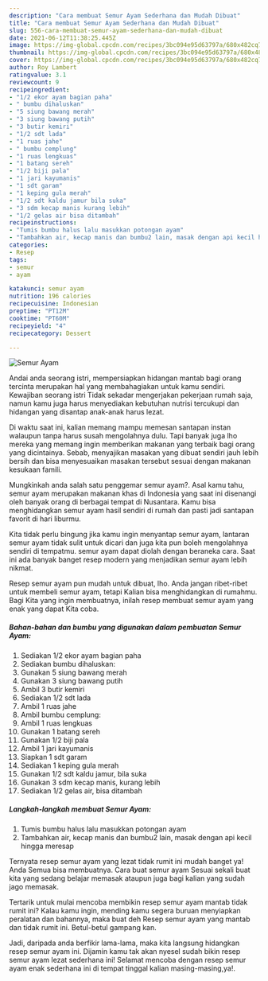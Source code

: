 ```yaml
---
description: "Cara membuat Semur Ayam Sederhana dan Mudah Dibuat"
title: "Cara membuat Semur Ayam Sederhana dan Mudah Dibuat"
slug: 556-cara-membuat-semur-ayam-sederhana-dan-mudah-dibuat
date: 2021-06-12T11:38:25.445Z
image: https://img-global.cpcdn.com/recipes/3bc094e95d63797a/680x482cq70/semur-ayam-foto-resep-utama.jpg
thumbnail: https://img-global.cpcdn.com/recipes/3bc094e95d63797a/680x482cq70/semur-ayam-foto-resep-utama.jpg
cover: https://img-global.cpcdn.com/recipes/3bc094e95d63797a/680x482cq70/semur-ayam-foto-resep-utama.jpg
author: Roy Lambert
ratingvalue: 3.1
reviewcount: 9
recipeingredient:
- "1/2 ekor ayam bagian paha"
- " bumbu dihaluskan"
- "5 siung bawang merah"
- "3 siung bawang putih"
- "3 butir kemiri"
- "1/2 sdt lada"
- "1 ruas jahe"
- " bumbu cemplung"
- "1 ruas lengkuas"
- "1 batang sereh"
- "1/2 biji pala"
- "1 jari kayumanis"
- "1 sdt garam"
- "1 keping gula merah"
- "1/2 sdt kaldu jamur bila suka"
- "3 sdm kecap manis kurang lebih"
- "1/2 gelas air bisa ditambah"
recipeinstructions:
- "Tumis bumbu halus lalu masukkan potongan ayam"
- "Tambahkan air, kecap manis dan bumbu2 lain, masak dengan api kecil hingga meresap"
categories:
- Resep
tags:
- semur
- ayam

katakunci: semur ayam 
nutrition: 196 calories
recipecuisine: Indonesian
preptime: "PT12M"
cooktime: "PT60M"
recipeyield: "4"
recipecategory: Dessert

---
```



![Semur Ayam](https://img-global.cpcdn.com/recipes/3bc094e95d63797a/680x482cq70/semur-ayam-foto-resep-utama.jpg)

Andai anda seorang istri, mempersiapkan hidangan mantab bagi orang tercinta merupakan hal yang membahagiakan untuk kamu sendiri. Kewajiban seorang istri Tidak sekadar mengerjakan pekerjaan rumah saja, namun kamu juga harus menyediakan kebutuhan nutrisi tercukupi dan hidangan yang disantap anak-anak harus lezat.

Di waktu  saat ini, kalian memang mampu memesan santapan instan walaupun tanpa harus susah mengolahnya dulu. Tapi banyak juga lho mereka yang memang ingin memberikan makanan yang terbaik bagi orang yang dicintainya. Sebab, menyajikan masakan yang dibuat sendiri jauh lebih bersih dan bisa menyesuaikan masakan tersebut sesuai dengan makanan kesukaan famili. 



Mungkinkah anda salah satu penggemar semur ayam?. Asal kamu tahu, semur ayam merupakan makanan khas di Indonesia yang saat ini disenangi oleh banyak orang di berbagai tempat di Nusantara. Kamu bisa menghidangkan semur ayam hasil sendiri di rumah dan pasti jadi santapan favorit di hari liburmu.

Kita tidak perlu bingung jika kamu ingin menyantap semur ayam, lantaran semur ayam tidak sulit untuk dicari dan juga kita pun boleh mengolahnya sendiri di tempatmu. semur ayam dapat diolah dengan beraneka cara. Saat ini ada banyak banget resep modern yang menjadikan semur ayam lebih nikmat.

Resep semur ayam pun mudah untuk dibuat, lho. Anda jangan ribet-ribet untuk membeli semur ayam, tetapi Kalian bisa menghidangkan di rumahmu. Bagi Kita yang ingin membuatnya, inilah resep membuat semur ayam yang enak yang dapat Kita coba.

<!--inarticleads1-->

##### Bahan-bahan dan bumbu yang digunakan dalam pembuatan Semur Ayam:

1. Sediakan 1/2 ekor ayam bagian paha
1. Sediakan  bumbu dihaluskan:
1. Gunakan 5 siung bawang merah
1. Gunakan 3 siung bawang putih
1. Ambil 3 butir kemiri
1. Sediakan 1/2 sdt lada
1. Ambil 1 ruas jahe
1. Ambil  bumbu cemplung:
1. Ambil 1 ruas lengkuas
1. Gunakan 1 batang sereh
1. Gunakan 1/2 biji pala
1. Ambil 1 jari kayumanis
1. Siapkan 1 sdt garam
1. Sediakan 1 keping gula merah
1. Gunakan 1/2 sdt kaldu jamur, bila suka
1. Gunakan 3 sdm kecap manis, kurang lebih
1. Sediakan 1/2 gelas air, bisa ditambah




<!--inarticleads2-->

##### Langkah-langkah membuat Semur Ayam:

1. Tumis bumbu halus lalu masukkan potongan ayam
1. Tambahkan air, kecap manis dan bumbu2 lain, masak dengan api kecil hingga meresap




Ternyata resep semur ayam yang lezat tidak rumit ini mudah banget ya! Anda Semua bisa membuatnya. Cara buat semur ayam Sesuai sekali buat kita yang sedang belajar memasak ataupun juga bagi kalian yang sudah jago memasak.

Tertarik untuk mulai mencoba membikin resep semur ayam mantab tidak rumit ini? Kalau kamu ingin, mending kamu segera buruan menyiapkan peralatan dan bahannya, maka buat deh Resep semur ayam yang mantab dan tidak rumit ini. Betul-betul gampang kan. 

Jadi, daripada anda berfikir lama-lama, maka kita langsung hidangkan resep semur ayam ini. Dijamin kamu tak akan nyesel sudah bikin resep semur ayam lezat sederhana ini! Selamat mencoba dengan resep semur ayam enak sederhana ini di tempat tinggal kalian masing-masing,ya!.

